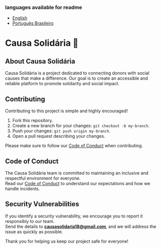### languages available for readme
- [English](./../CODE_OF_CONDUCT.md)
- [Português Brasileiro](./CODE_OF_CONDUCT.md)

# Causa Solidária 🌟  

## About Causa Solidária  
Causa Solidária is a project dedicated to connecting donors with social causes that make a difference. Our goal is to create an accessible and reliable platform to promote solidarity and social impact.  

## Contributing  
Contributing to this project is simple and highly encouraged!  

1. Fork this repository.  
2. Create a new branch for your changes: `git checkout -b my-branch`.  
3. Push your changes: `git push origin my-branch`.  
4. Open a pull request describing your changes.  

Please make sure to follow our [Code of Conduct](CODE_OF_CONDUCT.md) when contributing.  

## Code of Conduct  
The Causa Solidária team is committed to maintaining an inclusive and respectful environment for everyone.  
Read our [Code of Conduct](CODE_OF_CONDUCT.md) to understand our expectations and how we handle incidents.  

## Security Vulnerabilities  
If you identify a security vulnerability, we encourage you to report it responsibly to our team.  
Send the details to **causasolidaria18@gmail.com**, and we will address the issue as quickly as possible.  

Thank you for helping us keep our project safe for everyone!  
